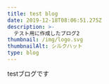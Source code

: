 ```yaml
---
title: test blog
date: 2019-12-18T08:06:51.275Z
description: >-
  テスト用に作成したブログ2
thumbnail: /img/logo.svg
thumbnailAlt: シルクハット
type: blog
---
```

testブログです
